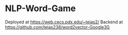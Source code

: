 # NLP-Word-Game

Deployed at https://web.cecs.pdx.edu/~tejas2/
Backend at https://github.com/tejas238/word2vector-Google3G
